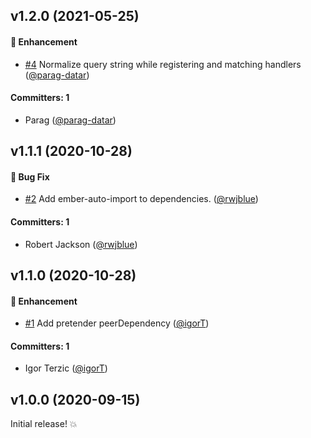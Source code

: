 ## v1.2.0 (2021-05-25)

#### :rocket: Enhancement
* [#4](https://github.com/rwjblue/pretender-query-param-handler/pull/4) Normalize query string while registering and matching handlers ([@parag-datar](https://github.com/parag-datar))

#### Committers: 1
- Parag ([@parag-datar](https://github.com/parag-datar))


## v1.1.1 (2020-10-28)

#### :bug: Bug Fix
* [#2](https://github.com/rwjblue/pretender-query-param-handler/pull/2) Add ember-auto-import to dependencies. ([@rwjblue](https://github.com/rwjblue))

#### Committers: 1
- Robert Jackson ([@rwjblue](https://github.com/rwjblue))


## v1.1.0 (2020-10-28)

#### :rocket: Enhancement
* [#1](https://github.com/rwjblue/pretender-query-param-handler/pull/1) Add pretender peerDependency ([@igorT](https://github.com/igorT))

#### Committers: 1
- Igor Terzic ([@igorT](https://github.com/igorT))


## v1.0.0 (2020-09-15)

Initial release! 💥


